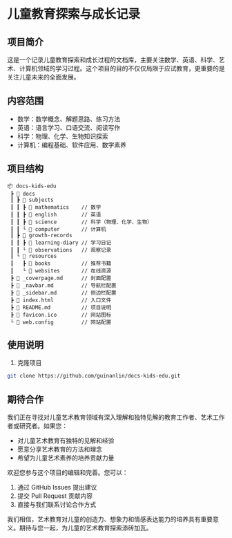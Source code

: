 # 儿童教育探索与成长记录

## 项目简介
这是一个记录儿童教育探索和成长过程的文档库，主要关注数学、英语、科学、艺术、计算机领域的学习过程。这个项目的目的不仅仅局限于应试教育，更重要的是关注儿童未来的全面发展。

## 内容范围
- 数学：数学概念、解题思路、练习方法
- 英语：语言学习、口语交流、阅读写作
- 科学：物理、化学、生物知识探索
- 计算机：编程基础、软件应用、数字素养

## 项目结构

```tree
📦 docs-kids-edu
 ┣ 📂 docs
 ┃ ┣ 📂 subjects
 ┃ ┃ ┣ 📂 mathematics    // 数学
 ┃ ┃ ┣ 📂 english        // 英语
 ┃ ┃ ┣ 📂 science        // 科学（物理、化学、生物）
 ┃ ┃ └ 📂 computer       // 计算机
 ┃ ┣ 📂 growth-records
 ┃ ┃ ┣ 📂 learning-diary // 学习日记
 ┃ ┃ └ 📂 observations   // 观察记录
 ┃ └ 📂 resources
 ┃   ┣ 📂 books          // 推荐书籍
 ┃   └ 📂 websites       // 在线资源
 ┣ 📜 _coverpage.md      // 封面配置
 ┣ 📜 _navbar.md         // 导航栏配置
 ┣ 📜 _sidebar.md        // 侧边栏配置
 ┣ 📜 index.html         // 入口文件
 ┣ 📜 README.md          // 项目说明
 ┣ 📜 favicon.ico        // 网站图标
 └ 📜 web.config         // 网站配置
```

## 使用说明
1. 克隆项目
```bash
git clone https://github.com/guinanlin/docs-kids-edu.git
```

## 期待合作
我们正在寻找对儿童艺术教育领域有深入理解和独特见解的教育工作者、艺术工作者或研究者。如果您：

- 对儿童艺术教育有独特的见解和经验
- 愿意分享艺术教育的方法和理念
- 希望为儿童艺术素养的培养贡献力量

欢迎您参与这个项目的编辑和完善。您可以：

1. 通过 GitHub Issues 提出建议
2. 提交 Pull Request 贡献内容
3. 直接与我们联系讨论合作方式

我们相信，艺术教育对儿童的创造力、想象力和情感表达能力的培养具有重要意义。期待与您一起，为儿童的艺术教育探索添砖加瓦。
